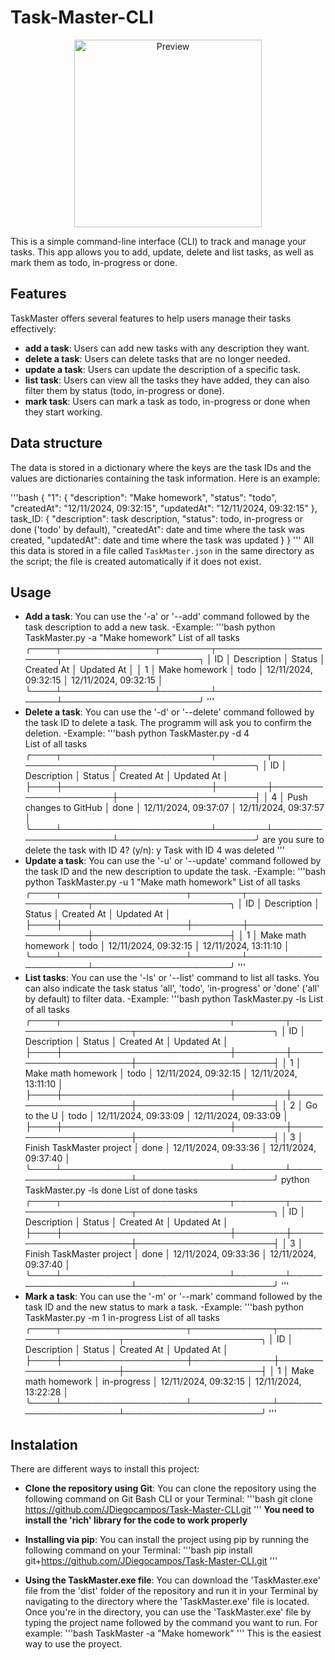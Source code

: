 # Task-Master-CLI

<p align="center">
    <img src="IconTaskMaster.ico" alt="Preview" width="300" height="300">
</p>

This is a simple command-line interface (CLI) to track and manage your tasks. This app allows you to add, update, delete and list tasks, as well as mark them as todo, in-progress or done.

## Features

TaskMaster offers several features to help users manage their tasks effectively:

- **add a task**: Users can add new tasks with any description they want.
- **delete a task**: Users can delete tasks that are no longer needed.
- **update a task**: Users can update the description of a specific task.
- **list task**: Users can view all the tasks they have added, they can also filter them by status (todo, in-progress or done).
- **mark task**: Users can mark a task as todo, in-progress or done when they start working.

## Data structure

The data is stored in a dictionary where the keys are the task IDs and the values are dictionaries containing the task information. Here is an example:

'''bash
{
    "1": {
        "description": "Make homework",
        "status": "todo",
        "createdAt": "12/11/2024, 09:32:15",
        "updatedAt": "12/11/2024, 09:32:15"
    },
    task_ID: {
        "description": task description,
        "status": todo, in-progress or done ('todo' by default),
        "createdAt": date and time where the task was created,
        "updatedAt": date and time where the task was updated
    }
}
'''
All this data is stored in a file called `TaskMaster.json` in the same directory as the script; the file is created automatically if it does not exist.

## Usage

- **Add a task**: You can use the '-a' or '--add' command followed by the task description to add a new task.
    -Example:
        '''bash
        python TaskMaster.py -a "Make homework"
                                    List of all tasks
        ╭────┬───────────────┬────────┬──────────────────────┬──────────────────────╮
        │ ID │ Description   │ Status │ Created At           │ Updated At           │
        │ 1  │ Make homework │ todo   │ 12/11/2024, 09:32:15 │ 12/11/2024, 09:32:15 │
        ╰────┴───────────────┴────────┴──────────────────────┴──────────────────────╯
        '''
- **Delete a task**: You can use the '-d' or '--delete' command followed by the task ID to delete a task. The programm will ask you to confirm the deletion.
    -Example:
        '''bash
        python TaskMaster.py -d 4                       
                                        List of all tasks
        ╭────┬────────────────────────┬────────┬──────────────────────┬──────────────────────╮
        │ ID │ Description            │ Status │ Created At           │ Updated At           │
        ├────┼────────────────────────┼────────┼──────────────────────┼──────────────────────┤
        │ 4  │ Push changes to GitHub │ done   │ 12/11/2024, 09:37:07 │ 12/11/2024, 09:37:57 │
        ╰────┴────────────────────────┴────────┴──────────────────────┴──────────────────────╯
        are you sure to delete the task with ID 4? (y/n): y
        Task with ID 4 was deleted
        '''
- **Update a task**: You can use the '-u' or '--update' command followed by the task ID and the new description to update the task.
    -Example:
        '''bash
        python TaskMaster.py -u 1 "Make math homework"
                                List of all tasks
        ╭────┬────────────────────┬────────┬──────────────────────┬──────────────────────╮
        │ ID │ Description        │ Status │ Created At           │ Updated At           │
        ├────┼────────────────────┼────────┼──────────────────────┼──────────────────────┤
        │ 1  │ Make math homework │ todo   │ 12/11/2024, 09:32:15 │ 12/11/2024, 13:11:10 │
        ╰────┴────────────────────┴────────┴──────────────────────┴──────────────────────╯
        '''
- **List tasks**: You can use the '-ls' or '--list' command to list all tasks. You can also indicate the task status 'all', 'todo', 'in-progress' or 'done' ('all' by default) to filter data.
    -Example:
        '''bash
        python TaskMaster.py -ls
                                    List of all tasks
        ╭────┬───────────────────────────┬────────┬──────────────────────┬──────────────────────╮
        │ ID │ Description               │ Status │ Created At           │ Updated At           │
        ├────┼───────────────────────────┼────────┼──────────────────────┼──────────────────────┤
        │ 1  │ Make math homework        │ todo   │ 12/11/2024, 09:32:15 │ 12/11/2024, 13:11:10 │
        ├────┼───────────────────────────┼────────┼──────────────────────┼──────────────────────┤
        │ 2  │ Go to the U               │ todo   │ 12/11/2024, 09:33:09 │ 12/11/2024, 09:33:09 │
        ├────┼───────────────────────────┼────────┼──────────────────────┼──────────────────────┤
        │ 3  │ Finish TaskMaster project │ done   │ 12/11/2024, 09:33:36 │ 12/11/2024, 09:37:40 │
        ╰────┴───────────────────────────┴────────┴──────────────────────┴──────────────────────╯
        python TaskMaster.py -ls done
                                   List of done tasks
        ╭────┬───────────────────────────┬────────┬──────────────────────┬──────────────────────╮
        │ ID │ Description               │ Status │ Created At           │ Updated At           │
        ├────┼───────────────────────────┼────────┼──────────────────────┼──────────────────────┤
        │ 3  │ Finish TaskMaster project │ done   │ 12/11/2024, 09:33:36 │ 12/11/2024, 09:37:40 │
        ╰────┴───────────────────────────┴────────┴──────────────────────┴──────────────────────╯
        '''
- **Mark a task**: You can use the '-m' or '--mark' command followed by the task ID and the new status to mark a task.
    -Example:
    '''bash
    python TaskMaster.py -m 1 in-progress
                                   List of all tasks
    ╭────┬────────────────────┬─────────────┬──────────────────────┬──────────────────────╮
    │ ID │ Description        │ Status      │ Created At           │ Updated At           │
    ├────┼────────────────────┼─────────────┼──────────────────────┼──────────────────────┤
    │ 1  │ Make math homework │ in-progress │ 12/11/2024, 09:32:15 │ 12/11/2024, 13:22:28 │
    ╰────┴────────────────────┴─────────────┴──────────────────────┴──────────────────────╯
    '''

## Instalation

There are different ways to install this project:

- **Clone the repository using Git**: You can clone the repository using the following command on Git Bash CLI or your Terminal:
    '''bash
    git clone https://github.com/JDiegocampos/Task-Master-CLI.git
    '''
    **You need to install the 'rich' library for the code to work properly**

- **Installing via pip**: You can install the project using pip by running the following command on your Terminal:
    '''bash
    pip install git+https://github.com/JDiegocampos/Task-Master-CLI.git
    '''

- **Using the TaskMaster.exe file**: You can download the 'TaskMaster.exe' file from the 'dist' folder of the repository and run it in your Terminal by navigating to the directory where the 'TaskMaster.exe' file is located.
Once you're in the directory, you can use the 'TaskMaster.exe' file by typing the project name followed by the command you want to run. For example:
'''bash
TaskMaster -a "Make homework"
'''
This is the easiest way to use the proyect.
